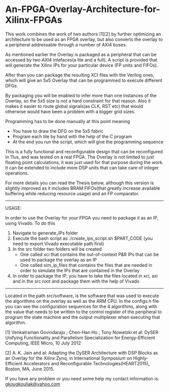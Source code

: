 # An-FPGA-Overlay-Architecture-for-Xilinx-FPGAs

This work combines the work of two authors [1][2] by further optimizing an architecture to be used as an FPGA overlay,
but also converts the overlay to a peripheral addressable through a number of AXI4 buses.

As mentioned earlier the Overlay is packaged as a peripheral that can be accessed by two AXI4 intefaces(a lite and a full). A
script is provided that will generate the Xilinx IPs for your particular device (FP units and FIFOs). 

After than you can package the resulting XCI files with the Verilog ones, which will give an 5x5 Overlay that can be programmed to
execute different DFGs.

By packaging you will be enabled to infer more than one instances of the Overlay, so the 5x5 size is not a hard constraint for 
that reason. Also it makes it easier to route global signals(as CLK, RST etc) that would otherwise would have been a problem with
a bigger grid sizes.

Programming has to be done manually at this point meaning
 - You have to draw the DFG on the 5x5 fabric
 - Program each tile by hand with the help of the C program
 - At the end you run the script, which will give the programming sequence

This is a fully functional and reconfigurable design that can be reconfigured in 11us, and was tested on a real FPGA. The
Overlay is not limited to just floating point calculations, it was just used for that purpose during the work. It can be extended 
to include more DSP units that can take care of integer operations.

For more details you can read the Thesis below, although this version is slightly improved as it includes BRAM FIFOs(that greatly
increase available buffering while reducing resource usage) and an FP comparator.

--------------------------------------------------------------------------------------------------------------------------

USAGE:

In order to use the Overlay for your FPGA you need to package it as an IP, using Vivado. To do this
1) Navigate to generate_IPs folder
2) Execute the bash script as ./create_ips_script.sh $PART_CODE (you need to export Vivado executable path first)
3) In the src folder two folders will be created
    - One called xci that contains the out-of-context P&R IPs that can be used to package the overlay as an IP
    - One called sim_ip_files that contains the files that are needed in order to simulate the IPs that are contained in the Overlay
4) In order to package the IP, you have to take the files located in xci, axi and in the src root and package them
with the help of Vivado

---------------------------------------------------------------------------------------------------------------------------

Located in the path src/software, is the software that was used to execute the algorithms on the overlay as well as the ARM 
CPU. In the configs.h file you can see the configuration sequences for the 4 algorithms, along with the value that needs to be
written to the control register of the peripheral to program the state machine and the output multiplexer when executing that 
algorithm.


[1] Venkatraman Govindaraju ; Chen-Han Ho ; Tony Nowatzki et al: DySER Unifying Functionality and Parallelism Specialization for Energy-Efficient Computing, IEEE Micro, 10 July 2012 

[2] A. K. Jain and al: Adapting the DySER Architecture with DSP Blocks as an Overlay for the Xilinx Zynq, in International Symposium on Highly-Efficient Accelerators and Reconfigurable Technologies(HEART2015), Boston, MA, June 2015.

If you have any problem or you need some help my contact information is:
                     gkougkouliak@yahoo.com
